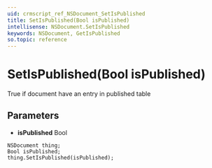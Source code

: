 ```yaml
---
uid: crmscript_ref_NSDocument_SetIsPublished
title: SetIsPublished(Bool isPublished)
intellisense: NSDocument.SetIsPublished
keywords: NSDocument, GetIsPublished
so.topic: reference
---
```


# SetIsPublished(Bool isPublished)

True if document have an entry in published table

## Parameters

* **isPublished** Bool

```crmscript
NSDocument thing;
Bool isPublished;
thing.SetIsPublished(isPublished);
```


